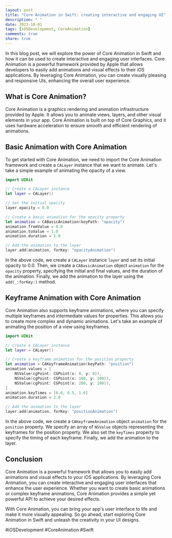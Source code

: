 ```yaml
---
layout: post
title: "Core Animation in Swift: creating interactive and engaging UI"
description: " "
date: 2023-10-01
tags: [iOSDevelopment, CoreAnimation]
comments: true
share: true
---
```


In this blog post, we will explore the power of Core Animation in Swift and how it can be used to create interactive and engaging user interfaces. Core Animation is a powerful framework provided by Apple that allows developers to easily add animations and visual effects to their iOS applications. By leveraging Core Animation, you can create visually pleasing and responsive UIs, enhancing the overall user experience.

## What is Core Animation?

Core Animation is a graphics rendering and animation infrastructure provided by Apple. It allows you to animate views, layers, and other visual elements in your app. Core Animation is built on top of Core Graphics, and it uses hardware acceleration to ensure smooth and efficient rendering of animations.

## Basic Animation with Core Animation

To get started with Core Animation, we need to import the Core Animation framework and create a `CALayer` instance that we want to animate. Let's take a simple example of animating the opacity of a view.

```swift
import UIKit

// Create a CALayer instance
let layer = CALayer()

// Set the initial opacity
layer.opacity = 0.0

// Create a basic animation for the opacity property
let animation = CABasicAnimation(keyPath: "opacity")
animation.fromValue = 0.0
animation.toValue = 1.0
animation.duration = 1.0

// Add the animation to the layer
layer.add(animation, forKey: "opacityAnimation")
```

In the above code, we create a `CALayer` instance `layer` and set its initial opacity to 0.0. Then, we create a `CABasicAnimation` object `animation` for the `opacity` property, specifying the initial and final values, and the duration of the animation. Finally, we add the animation to the layer using the `add(_:forKey:)` method.

## Keyframe Animation with Core Animation

Core Animation also supports keyframe animations, where you can specify multiple keyframes and intermediate values for properties. This allows you to create more complex and dynamic animations. Let's take an example of animating the position of a view using keyframes.

```swift
import UIKit

// Create a CALayer instance
let layer = CALayer()

// Create a keyframe animation for the position property
let animation = CAKeyframeAnimation(keyPath: "position")
animation.values = [
    NSValue(cgPoint: CGPoint(x: 0, y: 0)),
    NSValue(cgPoint: CGPoint(x: 100, y: 100)),
    NSValue(cgPoint: CGPoint(x: 200, y: 200)),
]
animation.keyTimes = [0.0, 0.5, 1.0]
animation.duration = 2.0

// Add the animation to the layer
layer.add(animation, forKey: "positionAnimation")
```

In the above code, we create a `CAKeyframeAnimation` object `animation` for the `position` property. We specify an array of `NSValue` objects representing the keyframes for the position property. We also set the `keyTimes` property to specify the timing of each keyframe. Finally, we add the animation to the layer.

## Conclusion

Core Animation is a powerful framework that allows you to easily add animations and visual effects to your iOS applications. By leveraging Core Animation, you can create interactive and engaging user interfaces that enhance the user experience. Whether you want to create basic animations or complex keyframe animations, Core Animation provides a simple yet powerful API to achieve your desired effects.

With Core Animation, you can bring your app's user interface to life and make it more visually appealing. So go ahead, start exploring Core Animation in Swift and unleash the creativity in your UI designs.

#iOSDevelopment #CoreAnimation #Swift